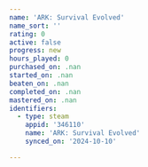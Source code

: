 ```yaml
---
name: 'ARK: Survival Evolved'
name_sort: ''
rating: 0
active: false
progress: new
hours_played: 0
purchased_on: .nan
started_on: .nan
beaten_on: .nan
completed_on: .nan
mastered_on: .nan
identifiers:
  - type: steam
    appid: '346110'
    name: 'ARK: Survival Evolved'
    synced_on: '2024-10-10'

---
```

